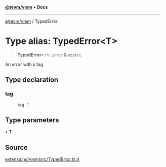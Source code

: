 [**@tevm/viem**](../README.md) • **Docs**

***

[@tevm/viem](../globals.md) / TypedError

# Type alias: TypedError\<T\>

> **TypedError**\<`T`\>: `Error` & `object`

An error with a tag

## Type declaration

### tag

> **tag**: `T`

## Type parameters

• **T**

## Source

[extensions/viem/src/TypedError.ts:4](https://github.com/evmts/tevm-monorepo/blob/main/extensions/viem/src/TypedError.ts#L4)
